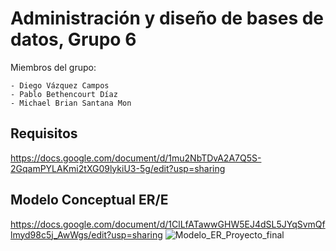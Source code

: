 # Administración y diseño de bases de datos, Grupo 6

Miembros del grupo:
```
- Diego Vázquez Campos
- Pablo Bethencourt Díaz
- Michael Brian Santana Mon
```

## Requisitos
https://docs.google.com/document/d/1mu2NbTDvA2A7Q5S-2GqamPYLAKmi2tXG09lykiU3-5g/edit?usp=sharing

## Modelo Conceptual ER/E
https://docs.google.com/document/d/1ClLfATawwGHW5EJ4dSL5JYqSvmQflmyd98c5j_AwWgs/edit?usp=sharing
![Modelo_ER_Proyecto_final](https://user-images.githubusercontent.com/32529688/70925279-44500980-202b-11ea-8946-571e632d2165.png)

